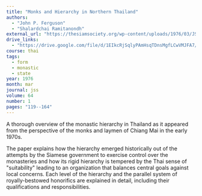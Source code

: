 ```yaml
---
title: "Monks and Hierarchy in Northern Thailand"
authors:
  - "John P. Ferguson"
  - "Shalardchai Ramitanondh"
external_url: "https://thesiamsociety.org/wp-content/uploads/1976/03/JSS_064_1g_FergusonShalardchaiRamitanondh_MonksAndHierarchyInNorthernThailand.pdf"
drive_links:
  - "https://drive.google.com/file/d/1EIkcRjSqlyPAmHsqTDnsMgfLCwVMJFA7/view?usp=drivesdk"
course: thai
tags:
  - form
  - monastic
  - state
year: 1976
month: mar
journal: jss
volume: 64
number: 1
pages: "119--164"
---
```


A thorough overview of the monastic hierarchy in Thailand as it appeared from the perspective of the monks and laymen of Chiang Mai in the early 1970s.

The paper explains how the hierarchy emerged historically out of the attempts by the Siamese government to exercise control over the monasteries and how its rigid hierarchy is tempered by the Thai sense of "suitability" leading to an organization that balances central goals against local concerns.
Each level of the hierarchy and the parallel system of royally-bestowed honorifics are explained in detail, including their qualifications and responsibilities.
